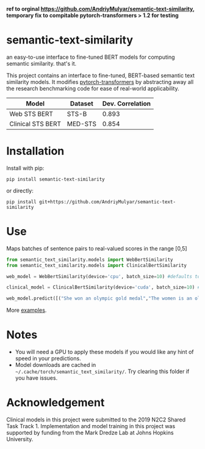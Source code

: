 **ref to orginal https://github.com/AndriyMulyar/semantic-text-similarity, temporary fix to compitable pytorch-transformers > 1.2 for testing**

# semantic-text-similarity
an easy-to-use interface to fine-tuned BERT models for computing semantic similarity. that's it.

This project contains an interface to fine-tuned, BERT-based semantic text similarity models. It modifies [pytorch-transformers](https://github.com/huggingface/pytorch-transformers) by abstracting away all the research benchmarking code for ease of real-world applicability.

| Model             |          Dataset | Dev. Correlation |
|-------------------|------------------|------------------|
| Web STS BERT      | STS-B            |     0.893        |
| Clinical STS BERT | MED-STS          |     0.854        |

# Installation

Install with pip:

```
pip install semantic-text-similarity
```

or directly:

```
pip install git+https://github.com/AndriyMulyar/semantic-text-similarity
```

# Use
Maps batches of sentence pairs to real-valued scores in the range [0,5]
```python
from semantic_text_similarity.models import WebBertSimilarity
from semantic_text_similarity.models import ClinicalBertSimilarity

web_model = WebBertSimilarity(device='cpu', batch_size=10) #defaults to GPU prediction

clinical_model = ClinicalBertSimilarity(device='cuda', batch_size=10) #defaults to GPU prediction

web_model.predict([("She won an olympic gold medal","The women is an olympic champion")])
```
More [examples](/examples).



# Notes
- You will need a GPU to apply these models if you would like any hint of speed in your predictions.
- Model downloads are cached in `~/.cache/torch/semantic_text_similarity/`. Try clearing this folder if you have issues.


# Acknowledgement
Clinical models in this project were submitted to the 2019 N2C2 Shared Task Track 1.
Implementation and model training in this project was supported by funding from the Mark Dredze Lab at Johns Hopkins University.
